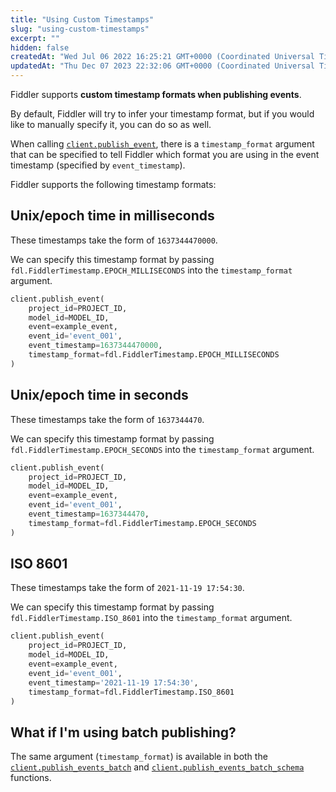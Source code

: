 ```yaml
---
title: "Using Custom Timestamps"
slug: "using-custom-timestamps"
excerpt: ""
hidden: false
createdAt: "Wed Jul 06 2022 16:25:21 GMT+0000 (Coordinated Universal Time)"
updatedAt: "Thu Dec 07 2023 22:32:06 GMT+0000 (Coordinated Universal Time)"
---
```

Fiddler supports **custom timestamp formats when publishing events**.

By default, Fiddler will try to infer your timestamp format, but if you would like to manually specify it, you can do so as well.

When calling [`client.publish_event`](ref:clientpublish_event), there is a `timestamp_format` argument that can be specified to tell Fiddler which format you are using in the event timestamp (specified by `event_timestamp`).

Fiddler supports the following timestamp formats:

## Unix/epoch time in milliseconds

These timestamps take the form of `1637344470000`.

We can specify this timestamp format by passing `fdl.FiddlerTimestamp.EPOCH_MILLISECONDS` into the `timestamp_format` argument.

```python
client.publish_event(
    project_id=PROJECT_ID,
    model_id=MODEL_ID,
    event=example_event,
    event_id='event_001',
    event_timestamp=1637344470000,
    timestamp_format=fdl.FiddlerTimestamp.EPOCH_MILLISECONDS
)
```

## Unix/epoch time in seconds

These timestamps take the form of `1637344470`.

We can specify this timestamp format by passing `fdl.FiddlerTimestamp.EPOCH_SECONDS` into the `timestamp_format` argument.

```python
client.publish_event(
    project_id=PROJECT_ID,
    model_id=MODEL_ID,
    event=example_event,
    event_id='event_001',
    event_timestamp=1637344470,
    timestamp_format=fdl.FiddlerTimestamp.EPOCH_SECONDS
)
```

## ISO 8601

These timestamps take the form of `2021-11-19 17:54:30`.

We can specify this timestamp format by passing `fdl.FiddlerTimestamp.ISO_8601` into the `timestamp_format` argument.

```python
client.publish_event(
    project_id=PROJECT_ID,
    model_id=MODEL_ID,
    event=example_event,
    event_id='event_001',
    event_timestamp='2021-11-19 17:54:30',
    timestamp_format=fdl.FiddlerTimestamp.ISO_8601
)
```

## What if I'm using batch publishing?

The same argument (`timestamp_format`) is available in both the [`client.publish_events_batch`](ref:clientpublish_events_batch) and [`client.publish_events_batch_schema`](ref:clientpublish_events_batch_schema) functions.
